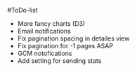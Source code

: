 #ToDo-list

- More fancy charts (D3)
- Email notifications
- Fix pagination spacing in detailes view
- Fix pagination for -1 pages ASAP
- GCM notofications
- Add setting for sending stats
